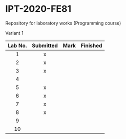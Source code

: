 # IPT-2020-FE81
Repository for laboratory works (Programming course)

Variant 1

| Lab No. 	| Submitted 	| Mark 	| Finished 	|
|:-------:	|:---------:	|:----:	|:--------:	|
|    1    	|     x     	|      	|          	|
|    2    	|     x     	|      	|          	|
|    3    	|     x     	|      	|          	|
|    4    	|           	|      	|          	|
|    5    	|     x     	|      	|          	|
|    6    	|     x     	|      	|          	|
|    7    	|     x     	|      	|          	|
|    8    	|     x     	|      	|          	|
|    9    	|           	|      	|          	|
|    10   	|           	|      	|          	|